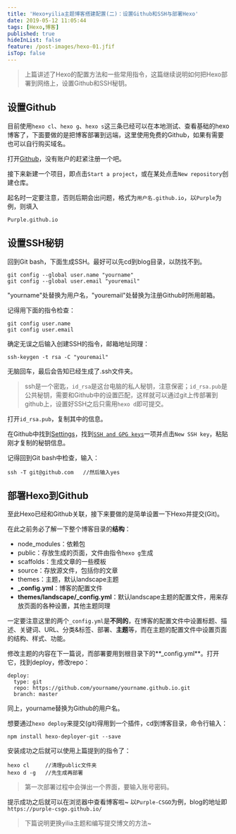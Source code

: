 ```yaml
---
title: 'Hexo+yilia主题博客搭建配置(二)：设置Github和SSH与部署Hexo'
date: 2019-05-12 11:05:44
tags: [Hexo,博客]
published: true
hideInList: false
feature: /post-images/hexo-01.jfif
isTop: false
---
```

>上篇讲述了Hexo的配置方法和一些常用指令，这篇继续说明如何把Hexo部署到网络上，设置Github和SSH秘钥。
<!--more-->
## 设置Github

目前使用`hexo cl`、`hexo g`、`hexo s`这三条已经可以在本地测试、查看基础的hexo博客了，下面要做的是把博客部署到远端，这里使用免费的Github，如果有需要也可以自行购买域名。

打开[Github](https://github.com/)，没有账户的赶紧注册一个吧。

接下来新建一个项目，即点击`Start a project`，或在某处点击`New repository`创建仓库。

起名时一定要注意，否则后期会出问题，格式为`用户名.github.io`，以`Purple`为例，则填入

```
Purple.github.io
```

## 设置SSH秘钥

回到Git bash，下面生成SSH。最好可以先cd到blog目录，以防找不到。

```
git config --global user.name "yourname"
git config --global user.email "youremail"
```

"yourname"处替换为用户名，"youremail"处替换为注册Github时所用邮箱。

记得用下面的指令检查：

```
git config user.name
git config user.email
```

确定无误之后输入创建SSH的指令，邮箱地址同理：

```
ssh-keygen -t rsa -C "youremail"
```

无脑回车，最后会告知已经生成了.ssh文件夹。

> ssh是一个密匙，`id_rsa`是这台电脑的私人秘钥，注意保密；`id_rsa.pub`是公共秘钥，需要和Github中的设置匹配，这样就可以通过git上传部署到github上，设置好SSH之后只需用`hexo d`即可提交。

打开`id_rsa.pub`，复制其中的信息。

在Github中找到[Settings](https://github.com/settings/profile)，找到[`SSH and GPG keys`](https://github.com/settings/keys)一项并点击`New SSH key`，粘贴刚才复制的秘钥信息。

记得回到Git bash中检查，输入：

```
ssh -T git@github.com	//然后输入yes
```

## 部署Hexo到Github

至此Hexo已经和Github关联，接下来要做的是简单设置一下Hexo并提交(Git)。

在此之前务必了解一下整个博客目录的**结构**：

- node_modules：依赖包
- public：存放生成的页面，文件由指令`hexo g`生成
- scaffolds：生成文章的一些模板
- source：存放源文件，包括你的文章
- themes：主题，默认landscape主题
- **_config.yml**：博客的配置文件
- **themes/landscape/_config.yml**：默认landscape主题的配置文件，用来存放页面的各种设置，其他主题同理

一定要注意这里的两个`_config.yml`是**不同的**，在博客的配置文件中设置标题、描述、关键词、URL、分类&标签、部署、**主题**等，而在主题的配置文件中设置页面的结构、样式、功能。

修改主题的内容在下一篇说，而部署要用到根目录下的**_config.yml**。打开它，找到deploy，修改repo：

```
deploy:
  type: git
  repo: https://github.com/yourname/yourname.github.io.git
  branch: master
```

同上，yourname替换为Github的用户名。

想要通过`hexo deploy`来提交(git)得用到一个插件，cd到博客目录，命令行输入：

```
npm install hexo-deployer-git --save
```

安装成功之后就可以使用上篇提到的指令了：

```
hexo cl		//清理public文件夹
hexo d -g	//先生成再部署
```

> 第一次部署过程中会弹出一个界面，要输入账号密码。

提示成功之后就可以在浏览器中查看博客啦~ 以`Purple-CSGO`为例，blog的地址即`https://purple-csgo.github.io/`

> 下篇说明更换yilia主题和编写提交博文的方法~